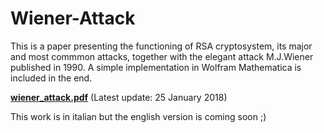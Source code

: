 # Wiener-Attack
This is a paper presenting the functioning of RSA cryptosystem, its major and most commmon attacks, together with the elegant attack M.J.Wiener published in 1990. A simple implementation in Wolfram Mathematica is included in the end.

<b>[wiener_attack.pdf](https://github.com/MatteoGio/Wiener-Attack/raw/master/wiener_attack.pdf)</b> (Latest update: 25 January 2018)

This work is in italian but the english version is coming soon ;)
